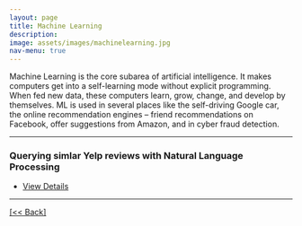 ```yaml
---
layout: page
title: Machine Learning
description:
image: assets/images/machinelearning.jpg
nav-menu: true
---
```


Machine Learning is the core subarea of artificial intelligence. It makes computers get into a self-learning mode without explicit programming. When fed new data, these computers learn, grow, change, and develop by themselves.  ML is used in several places like the self-driving Google car, the online recommendation engines – friend recommendations on Facebook, offer suggestions from Amazon, and in cyber fraud detection.

---


### Querying simlar Yelp reviews with Natural Language Processing

<ul class="actions">
   <li><a href="https://cvanchieri.github.io/DSPortfolio/queryingyelpreviewsnlp.html" class="button next">View Details</a></li>
</ul>




---
[[<< Back]](https://cvanchieri.github.io/DSPortfolio)
